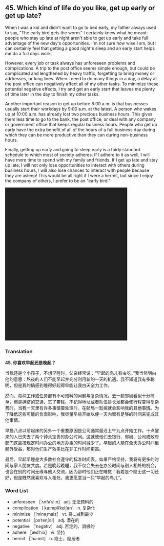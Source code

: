 ## 45. Which kind of life do you like, get up early or get up late?

When I was a kid and didn't want to go to bed early, my father always used to say, "The early bird gets the worm." I certainly knew what he meant: people who stay up late at night aren't able to get up early and take full advantage of the new day's opportunities. I'm not sure how wise I am, but I can certainly feel that getting a good night's sleep and an early start helps me do a full days work.

However, every job or task always has unforeseen problems and complications. A trip to the post office seems simple enough, but could be complicated and lengthened by heavy traffic, forgetting to bring money or addresses, or long lines. When I need to do many things in a day, a delay at the post office can negatively affect all of my other tasks. To minimize these potential negative effects, I try and get an early start that leaves me plenty of time later in the day to finish my other tasks.

Another important reason to get up before 8:00 a.m. is that businesses usually start their workdays by 9:00 a.m. at the latest. A person who wakes up at 10:00 a.m. has already lost two precious business hours. This gives them less time to go to the bank, the post office, or deal with any company or government office that keeps regular business hours. People who get up early have the extra benefit of all of the hours of a full business day during which they can be more productive than they can during non-business hours.

Finally, getting up early and going to sleep early is a fairly standard schedule to which most of society adheres. If I adhere to it as well, I will have more time to spend with my family and friends. If I get up late and stay up late, I will not only lose opportunities to interact with others during business hours, I will also lose chances to interact with people because they are asleep! This would be all right if I were a hermit, but since I enjoy the company of others, I prefer to be an "early bird."

![](images/padding_400x500.png)

### Translation

**45. 你喜欢早起还是晚起？**

当我还是个小孩子，不想早睡时，父亲经常说：“早起的鸟儿有虫吃。”我当然明白他的意思：熬夜的人们不能早起并充分利用新的一天的机遇。我不知道我有多聪明，但是我的确感到睡得好起得早能让我白天全力工作。

然而，每种工作或任务都有不可预料的问题与复杂情况。去一趟邮局看似十分简单，但是拥挤的交通、忘了带钱、不记得地址或者队伍排长龙都会使行程变得复杂费时。当我一天里有许多事情要处理时，在邮局一耽搁就会影响我的其他事情。为了降低这些可能的负面影响，我尽量早些开始以便一天内留有足够的时间来完成其他事情。

早晨八点以前起床的另外一个重要原因是公司通常最迟上午九点开始工作。十点醒来的人已失去了两个钟头宝贵的办公时间。这就使他们去银行、邮局、公司或政府部门这些按规定时间办公的地方办事的时间减少了。早起的人能在全天办公时间里额外受益，那时他们生产效率比在非工作时间更高。

最后，早起早睡是大多数社会遵守的标准时间表。如果严格坚持，我将有更多的时间与家人朋友共度。若是晚起晚睡，我不仅会失去在办公时间与别人相处的机会，也会在别的时间无缘与他人交流，因为那时他们正在睡觉！我若是个隐士这一切还好，但是既然我喜欢与人相处，我更愿意当一只“早起的鸟儿”。

### Word List

+ unforeseen ［ˈʌnfəˈsi:n］ adj. 无法预料的
+ complication ［ˌka:mpliˈkeiʃən］ n. 复杂化
+ minimize ［ˈminəˌmaiz］ vt. 将…减到最少
+ potential ［pəˈtenʃəl］ adj. 潜在的
+ negative ［ˈnegətiv］ adj. 否定的，消极的
+ adhere ［ædˈhiə］ vi. 坚持
+ hermit ［ˈhə:mit］ n. 隐士，隐居者  


